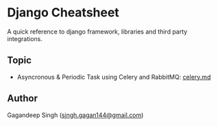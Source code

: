 # Django Cheatsheet
A quick reference to django framework, libraries and third party integrations.

## Topic
- Asyncronous & Periodic Task using Celery and RabbitMQ: [celery.md](celery.md)

## Author
Gagandeep Singh (singh.gagan144@gmail.com)
